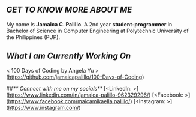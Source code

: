 ## _**GET TO KNOW MORE ABOUT ME**_


My name is **Jamaica C. Palillo**. A 2nd year **student-programmer** in Bachelor of Science in Computer Engineering at Polytechnic University of the Philippines (PUP).

## _**What I am Currently Working On**_
< 100 Days of Coding by Angela Yu >
(https://github.com/jamaicapalillo/100-Days-of-Coding)

##_** Connect with me on my socials**_
[<LinkedIn: >] (https://www.linkedin.com/in/jamaica-palillo-962329296/)
[<Facebook: >] (https://www.facebook.com/maicamikaella.palillo/)
[<Instagram: >] (https://www.instagram.com/)




